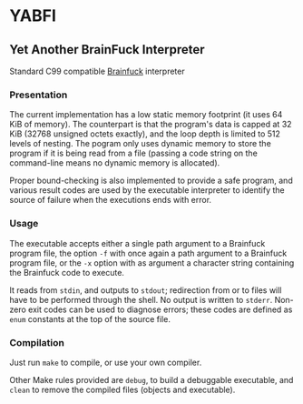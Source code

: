 # YABFI
## Yet Another BrainFuck Interpreter

Standard C99 compatible [Brainfuck](https://en.wikipedia.org/wiki/Brainfuck)
interpreter


### Presentation

The current implementation has a low static memory footprint (it uses 64 KiB of
memory). The counterpart is that the program's data is capped at 32 KiB (32768
unsigned octets exactly), and the loop depth is limited to 512 levels of
nesting. The pogram only uses dynamic memory to store the program if it is being
read from a file (passing a code string on the command-line means no dynamic
memory is allocated).

Proper bound-checking is also implemented to provide a safe program, and various
result codes are used by the executable interpreter to identify the source of
failure when the executions ends with error.


### Usage

The executable accepts either a single path argument to a Brainfuck program
file, the option `-f` with once again a path argument to a Brainfuck program
file, or the `-x` option with as argument a character string containing the
Brainfuck code to execute.

It reads from `stdin`, and outputs to `stdout`; redirection from or to files
will have to be performed through the shell.
No output is written to `stderr`. Non-zero exit codes can be used to diagnose
errors; these codes are defined as `enum` constants at the top of the source
file.


### Compilation

Just run `make` to compile, or use your own compiler.

Other Make rules provided are `debug`, to build a debuggable executable, and
`clean` to remove the compiled files (objects and executable).
